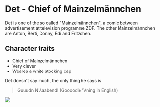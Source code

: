 # Det - Chief of Mainzelmännchen

Det is one of the so called "Mainzelmännchen", a comic between advertisement at television programme ZDF.
The other Mainzelmännchen are Anton, Berti, Conny, Edi and Fritzchen.

## Character traits
* Chief of Mainzelmännchen
* Very clever
* Weares a white stocking cap

Det doesn't say much, the only thing he says is
> Guuudn N'Aaabend!
> (Goooodie 'Vning in English)

<img src="https://upload.wikimedia.org/wikipedia/commons/thumb/1/15/Wolf_Gerlach_Mainzelmaennchen_Bad_Zwischenahn.jpg/682px-Wolf_Gerlach_Mainzelmaennchen_Bad_Zwischenahn.jpg"/>